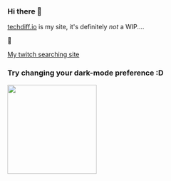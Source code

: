 ### Hi there 👋

[techdiff.io](https://www.techdiff.io) is my site, it's definitely _not_ a WIP.... 

🤯

[My twitch searching site](http://twitch-clips.k9rria1zz3-rz83yxpn04d7.p.temp-site.link/)

### Try changing your dark-mode preference :D
<picture>
  <source media="(prefers-color-scheme: dark)" srcset="https://github-readme-stats.vercel.app/api/top-langs/?username=dancrump1&layout=donut-vertical">
  <a href='https://github.com/anuraghazra/github-readme-stats'>
    <img align='center' height='200' src='https://github-readme-stats.vercel.app/api?username=dancrump1&theme=nightowl'/>
  </a>
</picture>
<!--
**dancrump1/dancrump1** is a ✨ _special_ ✨ repository because its `README.md` (this file) appears on your GitHub profile.

Here are some ideas to get you started:

- 🔭 I’m currently working on ...
- 🌱 I’m currently learning ...
- 👯 I’m looking to collaborate on ...
- 🤔 I’m looking for help with ...
- 💬 Ask me about ...
- 📫 How to reach me: ...
- ⚡ Fun fact: ...
-->
